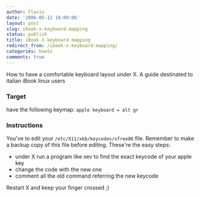 ```yaml
---
author: Flavio
date: '2006-05-12 18:09:06'
layout: post
slug: ibook-x-keyboard-mapping
status: publish
title: iBook X keyboard mapping
redirect_from: /ibook-x-keyboard-mapping/
categories: howto
comments: true
---
```


How to have a comfortable keyboard layout under X. A guide destinated to
italian iBook linux users

### Target

have the following keymap: `apple keyboard = alt gr`

### Instructions

You've to edit your `/etc/X11/xkb/keycodes/xfree86` file. Remember to make a
backup copy of this file before editing. These're the easy steps:

  * under X run a program like xev to find the exact keycode of your apple key
  * change the  code with the new one
  * comment all the old command referring the new keycode 
  
Restart X and keep your finger crossed ;)
